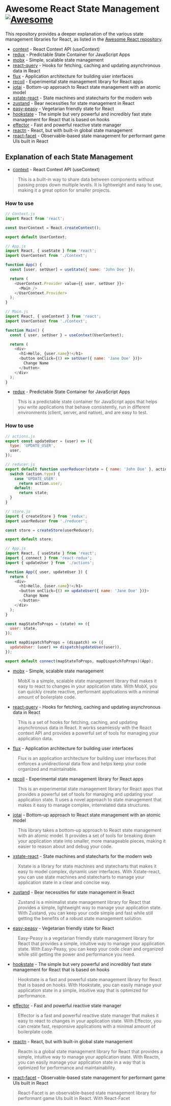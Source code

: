 # Awesome React State Management [![Awesome](https://cdn.rawgit.com/sindresorhus/awesome/d7305f38d29fed78fa85652e3a63e154dd8e8829/media/badge.svg)](https://github.com/sindresorhus/awesome)
This repository provides a deeper explanation of the various state management libraries for React, as listed in the [Awesome React repository](https://github.com/enaqx/awesome-react#react-state-management ).

- [context](https://beta.reactjs.org/reference/react/useContext) - React Context API (useContext)
- [redux](https://github.com/reduxjs/redux) - Predictable State Container for JavaScript Apps
- [mobx](https://github.com/mobxjs/mobx) - Simple, scalable state management
- [react-query](https://github.com/tannerlinsley/react-query) - Hooks for fetching, caching and updating asynchronous data in React
- [flux](http://facebook.github.io/flux/) - Application architecture for building user interfaces
- [recoil](https://github.com/facebookexperimental/Recoil) - Experimental state management library for React apps
- [jotai](https://github.com/pmndrs/jotai) - Bottom-up approach to React state management with an atomic model
- [xstate-react](https://github.com/davidkpiano/xstate/tree/master/packages/xstate-react) - State machines and statecharts for the modern web
- [zustand](https://github.com/pmndrs/zustand) - Bear necessities for state management in React
- [easy-peasy](https://github.com/ctrlplusb/easy-peasy) - Vegetarian friendly state for React
- [hookstate](https://github.com/avkonst/hookstate) - The simple but very powerful and incredibly fast state management for React that is based on hooks
- [effector](https://github.com/zerobias/effector) - Fast and powerful reactive state manager
- [reactn](https://github.com/CharlesStover/reactn) - React, but with built-in global state management
- [react-facet](https://github.com/Mojang/ore-ui/tree/main/packages/%40react-facet/) - Observable-based state management for performant game UIs built in React

## Explanation of each State Management
- [context](https://beta.reactjs.org/reference/react/useContext) - React Context API (useContext)
> This is a built-in way to share data between components without passing props down multiple levels. It is lightweight and easy to use, making it a great option for smaller projects.
### How to use
```javascript
// Context.js
import React from 'react';

const UserContext = React.createContext();

export default UserContext;

// App.js
import React, { useState } from 'react';
import UserContext from './Context';

function App() {
  const [user, setUser] = useState({ name: 'John Doe' });

  return (
    <UserContext.Provider value={{ user, setUser }}>
      <Main />
    </UserContext.Provider>
  );
}

// Main.js
import React, { useContext } from 'react';
import UserContext from './Context';

function Main() {
  const { user, setUser } = useContext(UserContext);

  return (
    <div>
      <h1>Hello, {user.name}!</h1>
      <button onClick={() => setUser({ name: 'Jane Doe' })}>
        Change Name
      </button>
    </div>
  );
}

```
- [redux](https://github.com/reduxjs/redux) - Predictable State Container for JavaScript Apps
> This is a predictable state container for JavaScript apps that helps you write applications that behave consistently, run in different environments (client, server, and native), and are easy to test.
### How to use
```javascript
// actions.js
export const updateUser = (user) => ({
  type: 'UPDATE_USER',
  user,
});

// reducer.js
export default function userReducer(state = { name: 'John Doe' }, action) {
  switch (action.type) {
    case 'UPDATE_USER':
      return action.user;
    default:
      return state;
  }
}

// store.js
import { createStore } from 'redux';
import userReducer from './reducer';

const store = createStore(userReducer);

export default store;

// App.js
import React, { useState } from 'react';
import { connect } from 'react-redux';
import { updateUser } from './actions';

function App({ user, updateUser }) {
  return (
    <div>
      <h1>Hello, {user.name}!</h1>
      <button onClick={() => updateUser({ name: 'Jane Doe' })}>
        Change Name
      </button>
    </div>
  );
}

const mapStateToProps = (state) => ({
  user: state,
});

const mapDispatchToProps = (dispatch) => ({
  updateUser: (user) => dispatch(updateUser(user)),
});

export default connect(mapStateToProps, mapDispatchToProps)(App);

```
- [mobx](https://github.com/mobxjs/mobx) - Simple, scalable state management
> MobX is a simple, scalable state management library that makes it easy to react to changes in your application state. With MobX, you can quickly create reactive, performant applications with a minimal amount of boilerplate code.
- [react-query](https://github.com/tannerlinsley/react-query) - Hooks for fetching, caching and updating asynchronous data in React
> This is a set of hooks for fetching, caching, and updating asynchronous data in React. It works seamlessly with the React context API and provides a powerful set of tools for managing your application data.
- [flux](http://facebook.github.io/flux/) - Application architecture for building user interfaces
> Flux is an application architecture for building user interfaces that enforces a unidirectional data flow and helps keep your code organized and maintainable.
- [recoil](https://github.com/facebookexperimental/Recoil) - Experimental state management library for React apps
> This is an experimental state management library for React apps that provides a powerful set of tools for managing and updating your application state. It uses a novel approach to state management that makes it easy to manage complex, interrelated data structures.
- [jotai](https://github.com/pmndrs/jotai) - Bottom-up approach to React state management with an atomic model
> This library takes a bottom-up approach to React state management with an atomic model. It provides a set of tools for breaking down your application state into smaller, more manageable pieces, making it easier to reason about and debug your code.
- [xstate-react](https://github.com/davidkpiano/xstate/tree/master/packages/xstate-react) - State machines and statecharts for the modern web
> Xstate is a library for state machines and statecharts that makes it easy to model complex, dynamic user interfaces. With Xstate-react, you can use state machines and statecharts to manage your application state in a clear and concise way.
- [zustand](https://github.com/pmndrs/zustand) - Bear necessities for state management in React
> Zustand is a minimalist state management library for React that provides a simple, lightweight way to manage your application state. With Zustand, you can keep your code simple and fast while still getting the benefits of a robust state management solution.
- [easy-peasy](https://github.com/ctrlplusb/easy-peasy) - Vegetarian friendly state for React
> Easy-Peasy is a vegetarian friendly state management library for React that provides a simple, intuitive way to manage your application state. With Easy-Peasy, you can keep your code clean and organized while still getting the power and performance you need.
- [hookstate](https://github.com/avkonst/hookstate) - The simple but very powerful and incredibly fast state management for React that is based on 
hooks
> Hookstate is a fast and powerful state management library for React that is based on hooks. With Hookstate, you can easily manage your application state in a simple, intuitive way that is optimized for performance. 
- [effector](https://github.com/zerobias/effector) - Fast and powerful reactive state manager
> Effector is a fast and powerful reactive state manager that makes it easy to react to changes in your application state. With Effector, you can create fast, responsive applications with a minimal amount of boilerplate code. 
- [reactn](https://github.com/CharlesStover/reactn) - React, but with built-in global state management
> Reactn is a global state management library for React that provides a simple, intuitive way to manage your application state. With Reactn, you can easily manage your application state in a way that is optimized for performance and maintainability. 
- [react-facet](https://github.com/Mojang/ore-ui/tree/main/packages/%40react-facet/) - Observable-based state management for performant game UIs built 
in React
> React-Facet is an observable-based state management library for performant game UIs built in React. With React-Facet

